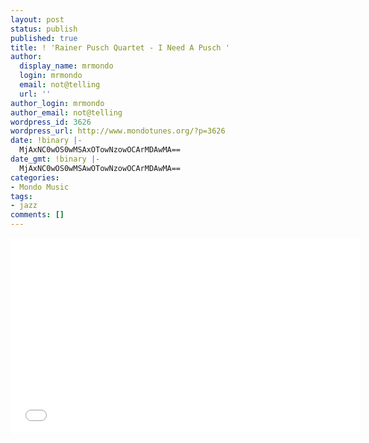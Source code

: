 ```yaml
---
layout: post
status: publish
published: true
title: ! 'Rainer Pusch Quartet - I Need A Pusch '
author:
  display_name: mrmondo
  login: mrmondo
  email: not@telling
  url: ''
author_login: mrmondo
author_email: not@telling
wordpress_id: 3626
wordpress_url: http://www.mondotunes.org/?p=3626
date: !binary |-
  MjAxNC0wOS0wMSAxOTowNzowOCArMDAwMA==
date_gmt: !binary |-
  MjAxNC0wOS0wMSAwOTowNzowOCArMDAwMA==
categories:
- Mondo Music
tags:
- jazz
comments: []
---
```

<iframe width="560" height="315" src="//www.youtube.com/embed/SwNN2xm7bhs" frameborder="0"> </iframe>
